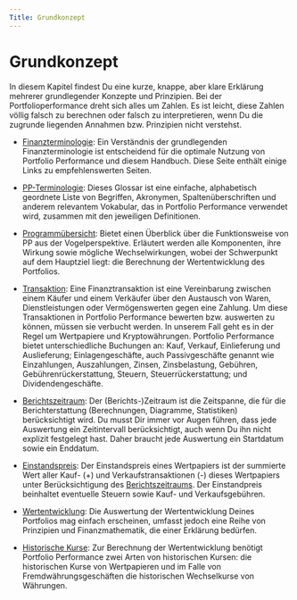 ```yaml
---
Title: Grundkonzept
---
```


# Grundkonzept

In diesem Kapitel findest Du eine kurze, knappe, aber klare Erklärung mehrerer grundlegender Konzepte und Prinzipien. Bei der Portfolioperformance dreht sich alles um Zahlen. Es ist leicht, diese Zahlen völlig falsch zu berechnen oder falsch zu interpretieren, wenn Du die zugrunde liegenden Annahmen bzw. Prinzipien nicht verstehst.

- [Finanzterminologie](finanz-termininologie.md): Ein Verständnis der grundlegenden Finanzterminologie ist entscheidend für die optimale Nutzung von Portfolio Performance und diesem Handbuch. Diese Seite enthält einige Links zu empfehlenswerten Seiten.
- [PP-Terminologie](portfolio-performance-terminologie.md): Dieses Glossar ist eine einfache, alphabetisch geordnete Liste von Begriffen, Akronymen, Spaltenüberschriften und anderem relevantem Vokabular, das in Portfolio Performance verwendet wird, zusammen mit den jeweiligen Definitionen.

- [Programmübersicht](portfolio-performance-uebersicht.md): Bietet einen Überblick über die Funktionsweise von PP aus der Vogelperspektive. Erläutert werden alle Komponenten, ihre Wirkung sowie mögliche Wechselwirkungen, wobei der Schwerpunkt auf dem Hauptziel liegt: die Berechnung der Wertentwicklung des Portfolios.

- [Transaktion](../referenzhandbuch/transaktionen/index.md): Eine Finanztransaktion ist eine Vereinbarung zwischen einem Käufer und einem Verkäufer über den Austausch von Waren, Dienstleistungen oder Vermögenswerten gegen eine Zahlung. Um diese Transaktionen in Portfolio Performance bewerten bzw. auswerten zu können, müssen sie verbucht werden. In unserem Fall geht es in der Regel um Wertpapiere und Kryptowährungen. Portfolio Performance bietet unterschiedliche Buchungen an: Kauf, Verkauf, Einlieferung und Auslieferung; Einlagengeschäfte, auch Passivgeschäfte genannt wie Einzahlungen, Auszahlungen, Zinsen, Zinsbelastung, Gebühren, Gebührenrückerstattung, Steuern, Steuerrückerstattung; und Dividendengeschäfte.

- [Berichtszeitraum](berichtszeitraum.md): Der (Berichts-)Zeitraum ist die Zeitspanne, die für die Berichterstattung (Berechnungen, Diagramme, Statistiken) berücksichtigt wird. Du musst Dir immer vor Augen führen, dass jede Auswertung ein Zeitintervall berücksichtigt, auch wenn Du ihn nicht explizit festgelegt hast. Daher braucht jede Auswertung ein Startdatum sowie ein Enddatum.
- [Einstandspreis](einstandspreis.md): Der Einstandspreis eines Wertpapiers ist der summierte Wert aller Kauf- (+) und Verkaufstransaktionen (-) dieses Wertpapiers unter Berücksichtigung des [Berichtszeitraums](berichtszeitraum.md). Der Einstandpreis beinhaltet eventuelle Steuern sowie Kauf- und Verkaufsgebühren.

- [Wertentwicklung](performance/index.md): Die Auswertung der Wertentwicklung Deines Portfolios mag einfach erscheinen, umfasst jedoch eine Reihe von Prinzipien und Finanzmathematik, die einer Erklärung bedürfen.
- [Historische Kurse](historische-kurse.md): Zur Berechnung der Wertentwicklung benötigt Portfolio Performance zwei Arten von historischen Kursen: die historischen Kurse von Wertpapieren und im Falle von Fremdwährungsgeschäften die historischen Wechselkurse von Währungen.